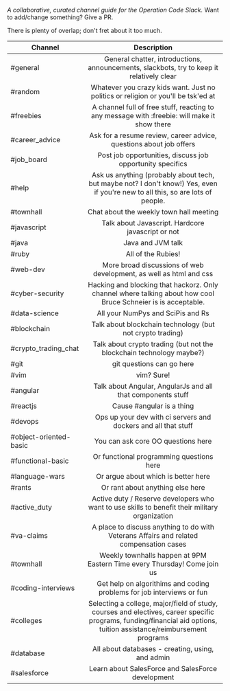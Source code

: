 *A collaborative, curated channel guide for the Operation Code Slack.* Want to add/change something? Give a PR.

There is plenty of overlap; don't fret about it too much.

| Channel | Description | 
| --------- |:--------------:|
| #general | General chatter, introductions, announcements, slackbots, try to keep it relatively clear | 
| #random | Whatever you crazy kids want. Just no politics or religion or you'll be tsk'ed at |
| #freebies | A channel full of free stuff, reacting to any message with :freebie: will make it show there |
| #career_advice | Ask for a resume review, career advice, questions about job offers |
| #job_board | Post job opportunities, discuss job opportunity specifics |
| #help | Ask us anything (probably about tech, but maybe not? I don't know!) Yes, even if you're new to all this, so are lots of people. |
| #townhall | Chat about the weekly town hall meeting || #dotnet | Talk about .net development |
| #javascript | Talk about Javascript. Hardcore javascript or not |
| #java | Java and JVM talk |
| #ruby | All of the Rubies! |
| #web-dev | More broad discussions of web development, as well as html and css |
| #cyber-security | Hacking and blocking that hackorz. Only channel where talking about how cool Bruce Schneier is is acceptable. |
| #data-science | All your NumPys and SciPis and Rs |
| #blockchain | Talk about blockchain technology (but not crypto trading) |
| #crypto_trading_chat | Talk about crypto trading (but not the blockchain technology maybe?) |
| #git | git questions can go here |
| #vim | vim? Sure! |
| #angular | Talk about Angular, AngularJs and all that components stuff |
| #reactjs | Cause #angular is a thing |
| #devops | Ops up your dev with ci servers and dockers and all that stuff |
| #object-oriented-basic | You can ask core OO questions here |
| #functional-basic | Or functional programming questions here |
| #language-wars | Or argue about which is better here |
| #rants | Or rant about anything else here |
| #active_duty | Active duty / Reserve developers who want to use skills to benefit their military organization |
| #va-claims | A place to discuss anything to do with Veterans Affairs and related compensation cases |
| #townhall | Weekly townhalls happen at 9PM Eastern Time every Thursday! Come join us |
| #coding-interviews | Get help on algorithims and coding problems for job interviews or fun |
| #colleges | Selecting a college, major/field of study, courses and electives, career specific programs, funding/financial aid options, tuition assistance/reimbursement programs |
| #database | All about databases - creating, using, and admin |
| #salesforce | Learn about SalesForce and SalesForce development |
